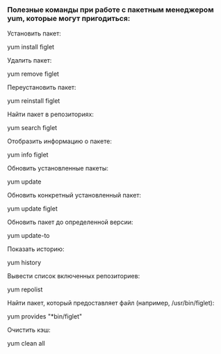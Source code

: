 ### Полезные команды при работе с пакетным менеджером yum, которые могут пригодиться:

Установить пакет:

  yum install figlet 

Удалить пакет:

  yum remove figlet 

Переустановить пакет:

  yum reinstall figlet 

Найти пакет в репозиториях:

  yum search figlet 

Отобразить информацию о пакете:

  yum info figlet 

Обновить установленные пакеты:

  yum update 

Обновить конкретный установленный пакет:

  yum update figlet 

Обновить пакет до определенной версии:

  yum update-to

Показать историю:

yum history 

Вывести список включенных репозиториев:

 yum repolist 

Найти пакет, который предоставляет файл (например, /usr/bin/figlet):

 yum provides "*bin/figlet" 

Очистить кэш:

 yum clean all
